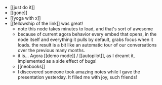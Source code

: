 - [[just do it]]
- [[gone]]
- [[yoga with x]]
- [[fellowship of the link]] was great!
  - note this node takes minutes to load, and that's sort of awesome
  - because of current agora behavior every embed that opens, in the node itself and everything it pulls by default, grabs focus when it loads. the result is a bit like an automatic tour of our conversations over the previous many months.
  - it is... Agora [[demo mode]] / [[autopilot]], as I dreamt it, implemented as a side effect of bugs!
  - [[neobooks]]
  - I discovered someone took amazing notes while I gave the presentation yesterday. It filled me with joy, such friends!
